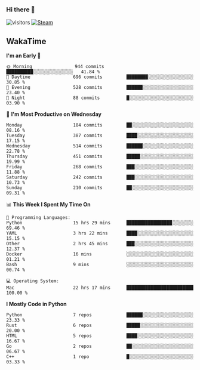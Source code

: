### Hi there 👋

![visitors](https://visitor-badge.glitch.me/badge?page_id=zhourunlai)
[![Steam](https://img.shields.io/badge/dynamic/json?url=https%3A%2F%2Fapi.swo.moe%2Fstats%2Fsteamgames%2F76561198285156854&query=count&color=0b1a37&label=Steam&labelColor=134375&logo=steam&suffix=+games&cacheSeconds=3600)](http://steamcommunity.com/profiles/76561198285156854)

## WakaTime
<!--START_SECTION:waka-->
**I'm an Early 🐤** 

```text
🌞 Morning                944 commits         ██████████░░░░░░░░░░░░░░░   41.84 % 
🌆 Daytime                696 commits         ████████░░░░░░░░░░░░░░░░░   30.85 % 
🌃 Evening                528 commits         ██████░░░░░░░░░░░░░░░░░░░   23.40 % 
🌙 Night                  88 commits          █░░░░░░░░░░░░░░░░░░░░░░░░   03.90 % 
```
📅 **I'm Most Productive on Wednesday** 

```text
Monday                   184 commits         ██░░░░░░░░░░░░░░░░░░░░░░░   08.16 % 
Tuesday                  387 commits         ████░░░░░░░░░░░░░░░░░░░░░   17.15 % 
Wednesday                514 commits         ██████░░░░░░░░░░░░░░░░░░░   22.78 % 
Thursday                 451 commits         █████░░░░░░░░░░░░░░░░░░░░   19.99 % 
Friday                   268 commits         ███░░░░░░░░░░░░░░░░░░░░░░   11.88 % 
Saturday                 242 commits         ███░░░░░░░░░░░░░░░░░░░░░░   10.73 % 
Sunday                   210 commits         ██░░░░░░░░░░░░░░░░░░░░░░░   09.31 % 
```


📊 **This Week I Spent My Time On** 

```text
💬 Programming Languages: 
Python                   15 hrs 29 mins      █████████████████░░░░░░░░   69.46 % 
YAML                     3 hrs 22 mins       ████░░░░░░░░░░░░░░░░░░░░░   15.15 % 
Other                    2 hrs 45 mins       ███░░░░░░░░░░░░░░░░░░░░░░   12.37 % 
Docker                   16 mins             ░░░░░░░░░░░░░░░░░░░░░░░░░   01.21 % 
Bash                     9 mins              ░░░░░░░░░░░░░░░░░░░░░░░░░   00.74 % 

💻 Operating System: 
Mac                      22 hrs 17 mins      █████████████████████████   100.00 % 
```

**I Mostly Code in Python** 

```text
Python                   7 repos             ██████░░░░░░░░░░░░░░░░░░░   23.33 % 
Rust                     6 repos             █████░░░░░░░░░░░░░░░░░░░░   20.00 % 
HTML                     5 repos             ████░░░░░░░░░░░░░░░░░░░░░   16.67 % 
Go                       2 repos             ██░░░░░░░░░░░░░░░░░░░░░░░   06.67 % 
C++                      1 repo              █░░░░░░░░░░░░░░░░░░░░░░░░   03.33 % 
```




<!--END_SECTION:waka-->
